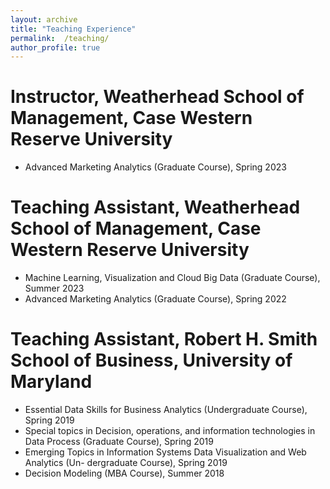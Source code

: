 ```yaml
---
layout: archive
title: "Teaching Experience"
permalink:  /teaching/
author_profile: true
---
```



Instructor, Weatherhead School of Management, Case Western Reserve University 
=====

* Advanced Marketing Analytics (Graduate Course), Spring 2023 


Teaching Assistant, Weatherhead School of Management, Case Western Reserve University
=====

* Machine Learning, Visualization and Cloud Big Data (Graduate Course), Summer 2023 
* Advanced Marketing Analytics (Graduate Course), Spring 2022


Teaching Assistant, Robert H. Smith School of Business, University of Maryland 
=====
*  Essential Data Skills for Business Analytics (Undergraduate Course), Spring 2019 
*  Special topics in Decision, operations, and information technologies in Data Process (Graduate Course), Spring 2019 
*  Emerging Topics in Information Systems Data Visualization and Web Analytics (Un- dergraduate Course), Spring 2019 
*  Decision Modeling (MBA Course), Summer 2018 
